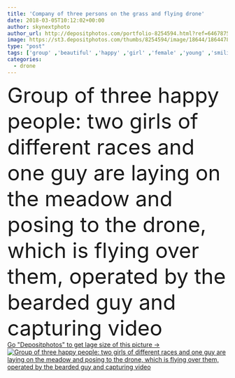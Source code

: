```yaml
---
title: 'Company of three persons on the grass and flying drone'
date: 2018-03-05T10:12:02+00:00
author: skynextphoto
author_url: http://depositphotos.com/portfolio-8254594.html?ref=64678756
image: https://st3.depositphotos.com/thumbs/8254594/image/18644/186447842/api_thumb_450.jpg?forcejpeg=true
type: "post"
tags: ['group' ,'beautiful' ,'happy' ,'girl' ,'female' ,'young' ,'smiling' ,'grass' ,'people' ,'meadow' ,'lawn' ,'laughing' ,'happiness' ,'joy' ,'cheerful' ,'cute' ,'friendship' ,'man' ,'black' ,'modern' ,'beard' ,'woman' ,'device' ,'lifestyle' ,'curly' ,'friends' ,'camera' ,'remote' ,'fly' ,'guy' ,'company' ,'attractive' ,'robot' ,'flight' ,'propeller' ,'video' ,'operate' ,'glade' ,'mixed' ,'controller' ,'biracial' ,'brazilian' ,'drone' ,'hipster' ,'filmmaking' ,'african american' ,'vlog' ,'Selfie' ,'quadcopter' ,'multirotor' ]
categories: 
  - drone
---
```

<div aling="center">
            <font size="60"> Group of three happy people: two girls of different races and one guy are laying on the meadow and posing to the drone, which is flying over them, operated by the bearded guy and capturing video</font>   
</div>
<div>
    <a href='https://depositphotos.com/186447842/stock-photo-company-of-three-persons-on.html?ref=64678756' target=_blank > Go "Depositphotos" to get lage size of this picture ->
        <img href='https://depositphotos.com/186447842/stock-photo-company-of-three-persons-on.html?ref=64678756' src='https://st3.depositphotos.com/8254594/18644/i/950/depositphotos_186447842-stock-photo-company-of-three-persons-on.jpg?forcejpeg=true' alt='Group of three happy people: two girls of different races and one guy are laying on the meadow and posing to the drone, which is flying over them, operated by the bearded guy and capturing video' >
    </a>
</div>

